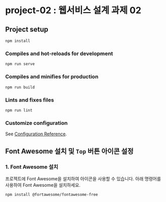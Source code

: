 # project-02 : 웹서비스 설계 과제 02

## Project setup
```
npm install
```

### Compiles and hot-reloads for development
```
npm run serve
```

### Compiles and minifies for production
```
npm run build
```

### Lints and fixes files
```
npm run lint
```

### Customize configuration
See [Configuration Reference](https://cli.vuejs.org/config/).


## Font Awesome 설치 및 `Top` 버튼 아이콘 설정

### 1. Font Awesome 설치
프로젝트에 Font Awesome을 설치하여 아이콘을 사용할 수 있습니다. 아래 명령어를 사용하여 Font Awesome을 설치하세요.

```bash
npm install @fortawesome/fontawesome-free
